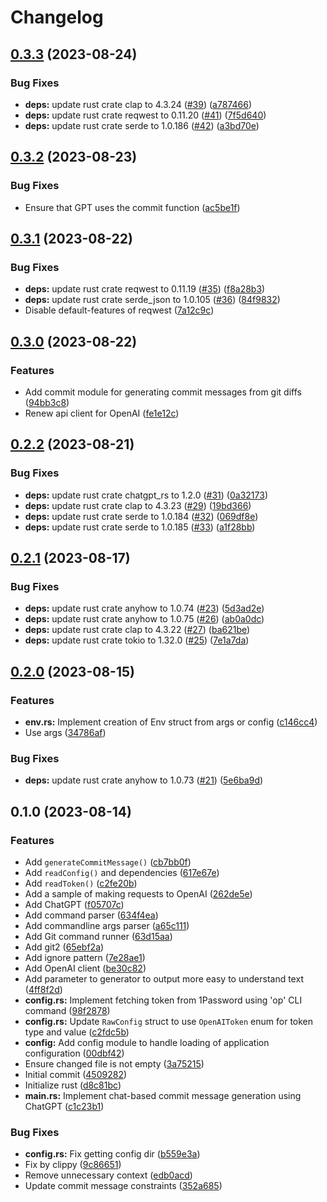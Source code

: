 # Changelog

## [0.3.3](https://github.com/shun-shobon/justcommit/compare/v0.3.2...v0.3.3) (2023-08-24)


### Bug Fixes

* **deps:** update rust crate clap to 4.3.24 ([#39](https://github.com/shun-shobon/justcommit/issues/39)) ([a787466](https://github.com/shun-shobon/justcommit/commit/a7874668f13946aeb2ccc8d10ead7f11e7b31dd1))
* **deps:** update rust crate reqwest to 0.11.20 ([#41](https://github.com/shun-shobon/justcommit/issues/41)) ([7f5d640](https://github.com/shun-shobon/justcommit/commit/7f5d640dcece3ccd118b81053d2f4309396994d1))
* **deps:** update rust crate serde to 1.0.186 ([#42](https://github.com/shun-shobon/justcommit/issues/42)) ([a3bd70e](https://github.com/shun-shobon/justcommit/commit/a3bd70e5c856f182aeea915faae2b63a78a8aac2))

## [0.3.2](https://github.com/shun-shobon/justcommit/compare/v0.3.1...v0.3.2) (2023-08-23)


### Bug Fixes

* Ensure that GPT uses the commit function ([ac5be1f](https://github.com/shun-shobon/justcommit/commit/ac5be1f2df9cc0a6fc5e6e70563975b1ac54cdb6))

## [0.3.1](https://github.com/shun-shobon/justcommit/compare/v0.3.0...v0.3.1) (2023-08-22)


### Bug Fixes

* **deps:** update rust crate reqwest to 0.11.19 ([#35](https://github.com/shun-shobon/justcommit/issues/35)) ([f8a28b3](https://github.com/shun-shobon/justcommit/commit/f8a28b36d7e14ae7983b068fad1300e5e142290d))
* **deps:** update rust crate serde_json to 1.0.105 ([#36](https://github.com/shun-shobon/justcommit/issues/36)) ([84f9832](https://github.com/shun-shobon/justcommit/commit/84f9832df3d16b31a36dc50f77528411bf97b19e))
* Disable default-features of reqwest ([7a12c9c](https://github.com/shun-shobon/justcommit/commit/7a12c9c70a70df69a022de012c311899fd3f2ba6))

## [0.3.0](https://github.com/shun-shobon/justcommit/compare/v0.2.2...v0.3.0) (2023-08-22)


### Features

* Add commit module for generating commit messages from git diffs ([94bb3c8](https://github.com/shun-shobon/justcommit/commit/94bb3c8a313e7a01b061700b405cc05287390867))
* Renew api client for OpenAI ([fe1e12c](https://github.com/shun-shobon/justcommit/commit/fe1e12ca472462e91d89324be0eae9a2cd079f70))

## [0.2.2](https://github.com/shun-shobon/justcommit/compare/v0.2.1...v0.2.2) (2023-08-21)


### Bug Fixes

* **deps:** update rust crate chatgpt_rs to 1.2.0 ([#31](https://github.com/shun-shobon/justcommit/issues/31)) ([0a32173](https://github.com/shun-shobon/justcommit/commit/0a32173054e847dbc3d52599219426c2096f98a2))
* **deps:** update rust crate clap to 4.3.23 ([#29](https://github.com/shun-shobon/justcommit/issues/29)) ([19bd366](https://github.com/shun-shobon/justcommit/commit/19bd366c6af5139af5f7cb129a0aa24613c5fb9c))
* **deps:** update rust crate serde to 1.0.184 ([#32](https://github.com/shun-shobon/justcommit/issues/32)) ([069df8e](https://github.com/shun-shobon/justcommit/commit/069df8ee802d2eee99f3c0966e23e649ef9cc2ce))
* **deps:** update rust crate serde to 1.0.185 ([#33](https://github.com/shun-shobon/justcommit/issues/33)) ([a1f28bb](https://github.com/shun-shobon/justcommit/commit/a1f28bb5d4827d45a2b58cd4ec580522b5768cf9))

## [0.2.1](https://github.com/shun-shobon/justcommit/compare/v0.2.0...v0.2.1) (2023-08-17)


### Bug Fixes

* **deps:** update rust crate anyhow to 1.0.74 ([#23](https://github.com/shun-shobon/justcommit/issues/23)) ([5d3ad2e](https://github.com/shun-shobon/justcommit/commit/5d3ad2e4e820be4d804894ff331d842ac0b793e5))
* **deps:** update rust crate anyhow to 1.0.75 ([#26](https://github.com/shun-shobon/justcommit/issues/26)) ([ab0a0dc](https://github.com/shun-shobon/justcommit/commit/ab0a0dc23ab5ac636698af600eace66f1a3cc9a9))
* **deps:** update rust crate clap to 4.3.22 ([#27](https://github.com/shun-shobon/justcommit/issues/27)) ([ba621be](https://github.com/shun-shobon/justcommit/commit/ba621be8d650f4d12457c9d29aad0d929012313a))
* **deps:** update rust crate tokio to 1.32.0 ([#25](https://github.com/shun-shobon/justcommit/issues/25)) ([7e1a7da](https://github.com/shun-shobon/justcommit/commit/7e1a7da500ee5ad31d4b556a710c3039b9bffbc3))

## [0.2.0](https://github.com/shun-shobon/justcommit/compare/v0.1.0...v0.2.0) (2023-08-15)


### Features

* **env.rs:** Implement creation of Env struct from args or config ([c146cc4](https://github.com/shun-shobon/justcommit/commit/c146cc4917f73a46f227c194c74fe207d42fdc5a))
* Use args ([34786af](https://github.com/shun-shobon/justcommit/commit/34786af34f588fdc8f938a6036d14412b885245b))


### Bug Fixes

* **deps:** update rust crate anyhow to 1.0.73 ([#21](https://github.com/shun-shobon/justcommit/issues/21)) ([5e6ba9d](https://github.com/shun-shobon/justcommit/commit/5e6ba9dcee6f5cd1f42d00594c54fbb83f4043d3))

## 0.1.0 (2023-08-14)


### Features

* Add `generateCommitMessage()` ([cb7bb0f](https://github.com/shun-shobon/justcommit/commit/cb7bb0f2ccff1549c15bfab0924a0ac1b4c19016))
* Add `readConfig()` and dependencies ([617e67e](https://github.com/shun-shobon/justcommit/commit/617e67e039ffd55c6f3f1a615cbb7a2ad0039786))
* Add `readToken()` ([c2fe20b](https://github.com/shun-shobon/justcommit/commit/c2fe20b9ac086582a96d49b58be61beee7b3f873))
* Add a sample of making requests to OpenAI ([262de5e](https://github.com/shun-shobon/justcommit/commit/262de5e4d5d4454dfcc3ac752abe3d851b325327))
* Add ChatGPT ([f05707c](https://github.com/shun-shobon/justcommit/commit/f05707caa489970e1415206e86877bc0a7a52f99))
* Add command parser ([634f4ea](https://github.com/shun-shobon/justcommit/commit/634f4ea3861fe7cfa61cd59f65154541a7bce493))
* Add commandline args parser ([a65c111](https://github.com/shun-shobon/justcommit/commit/a65c11176c5e8c0a969dba47927c097d47e48bb7))
* Add Git command runner ([63d15aa](https://github.com/shun-shobon/justcommit/commit/63d15aacf650111b2422b89aff6a291c782ee6c4))
* Add git2 ([65ebf2a](https://github.com/shun-shobon/justcommit/commit/65ebf2a28b7fc5a6b165f7af75686a5ab80ec5f0))
* Add ignore pattern ([7e28ae1](https://github.com/shun-shobon/justcommit/commit/7e28ae1fe2e90a1882de261c6e79386c79651a8c))
* Add OpenAI client ([be30c82](https://github.com/shun-shobon/justcommit/commit/be30c82eac86add12e35fde49a1f5a12c2a72e75))
* Add parameter to generator to output more easy to understand text ([4ff8f2d](https://github.com/shun-shobon/justcommit/commit/4ff8f2de7ecc36c07c0230d072f36dfd40b6025b))
* **config.rs:** Implement fetching token from 1Password using 'op' CLI command ([98f2878](https://github.com/shun-shobon/justcommit/commit/98f287828eb229f5745a0306e8111c23383b7563))
* **config.rs:** Update `RawConfig` struct to use `OpenAIToken` enum for token type and value ([c2fdc5b](https://github.com/shun-shobon/justcommit/commit/c2fdc5bda2f8288ca0e4435dbc570a03b1fe37cd))
* **config:** Add config module to handle loading of application configuration ([00dbf42](https://github.com/shun-shobon/justcommit/commit/00dbf42a9d7a7fa120d2269f81e9b1373d9ea1f0))
* Ensure changed file is not empty ([3a75215](https://github.com/shun-shobon/justcommit/commit/3a7521533ea2f10941be526761c5d59724514ec0))
* Initial commit ([4509282](https://github.com/shun-shobon/justcommit/commit/4509282d6a5f099735b34b3a50b2717a7c09536c))
* Initialize rust ([d8c81bc](https://github.com/shun-shobon/justcommit/commit/d8c81bc58913a837fd2725391e0e86582220a5af))
* **main.rs:** Implement chat-based commit message generation using ChatGPT ([c1c23b1](https://github.com/shun-shobon/justcommit/commit/c1c23b193e15bede67852440f0544a98b95acfa6))


### Bug Fixes

* **config.rs:** Fix getting config dir ([b559e3a](https://github.com/shun-shobon/justcommit/commit/b559e3aa540d59c8eafd870c87d1f3f3aec817b5))
* Fix by clippy ([9c86651](https://github.com/shun-shobon/justcommit/commit/9c866510d51c75596a568a00588884ff5c570088))
* Remove unnecessary context ([edb0acd](https://github.com/shun-shobon/justcommit/commit/edb0acd29bc3c57abdbf1cdcc60707029f7e454b))
* Update commit message constraints ([352a685](https://github.com/shun-shobon/justcommit/commit/352a6851e85be9208c620486cf0623c2960acab1))

